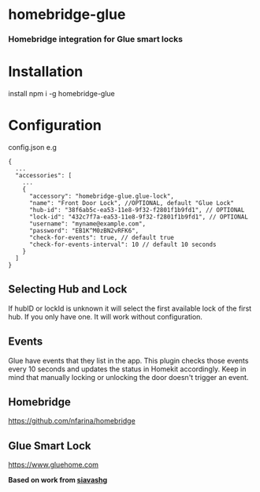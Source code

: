 # homebridge-glue
### Homebridge integration for Glue smart locks

# Installation
install npm i -g homebridge-glue

# Configuration
config.json e.g
```
{
  ...
  "accessories": [
    ...
    {
      "accessory": "homebridge-glue.glue-lock",
      "name": "Front Door Lock", //OPTIONAL, default "Glue Lock"
      "hub-id": "38f6ab5c-ea53-11e8-9f32-f2801f1b9fd1", // OPTIONAL
      "lock-id": "432c7f7a-ea53-11e8-9f32-f2801f1b9fd1", // OPTIONAL
      "username": "myname@example.com",
      "password": "EB1K^M0zBN2vRFK6",
      "check-for-events": true, // default true
      "check-for-events-interval": 10 // default 10 seconds
    }
  ]
}

```

## Selecting Hub and Lock
If hubID or lockId is unknown it will select the first available lock of the first hub. If you only have one. It will work without configuration.


## Events
Glue have events that they list in the app. This plugin checks those events every 10 seconds and updates the status in Homekit accordingly. Keep in mind that manually locking or unlocking the door doesn't trigger an event.


## Homebridge
https://github.com/nfarina/homebridge


## Glue Smart Lock
https://www.gluehome.com








**Based on work from [siavashg](https://github.com/siavashg/homebridge-glue)**